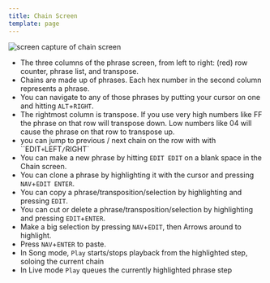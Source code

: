 ```yaml
---
title: Chain Screen
template: page
---
```


![screen capture of chain screen](image/chain-screen-small.png)

- The three columns of the phrase screen, from left to right: (red) row counter, phrase list, and transpose.
- Chains are made up of phrases. Each hex number in the second column represents a phrase.
- You can navigate to any of those phrases by putting your cursor on one and hitting `ALT`+`RIGHT`.
- The rightmost column is transpose. If you use very high numbers like FF the phrase on that row will transpose down. Low numbers like 04 will cause the phrase on that row to transpose up.
- you can jump to previous / next chain on the row with with ``EDIT`+`LEFT`/`RIGHT`
- You can make a new phrase by hitting `EDIT EDIT` on a blank space in the Chain screen.
- You can clone a phrase by highlighting it with the cursor and pressing `NAV`+`EDIT ENTER`.
- You can copy a phrase/transposition/selection by highlighting and pressing `EDIT`.
- You can cut or delete a phrase/transposition/selection by highlighting and pressing `EDIT`+`ENTER`.
- Make a big selection by pressing `NAV`+`EDIT`, then Arrows around to highlight.
- Press `NAV`+`ENTER` to paste.
- In Song mode, `Play` starts/stops playback from the highlighted step, soloing the current chain
- In Live mode `Play` queues the currently highlighted phrase step